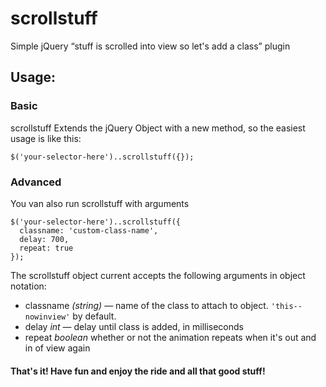 # scrollstuff
Simple jQuery “stuff is scrolled into view so let's add a class” plugin

## Usage:
### Basic
scrollstuff Extends the jQuery Object with a new method, so the easiest usage is like this:

    $('your-selector-here')..scrollstuff({});

### Advanced
You van also run scrollstuff with arguments

    $('your-selector-here')..scrollstuff({
      classname: 'custom-class-name',
      delay: 700,
      repeat: true
    });

  The scrollstuff object current accepts the following arguments in object notation:
  * classname _(string)_ — name of the class to attach to object. `'this--nowinview'` by default.
  * delay _int_ — delay until class is added, in milliseconds
  * repeat _boolean_ whether or not the animation repeats when it's out and in of view again

#### That's it! Have fun and enjoy the ride and all that good stuff!